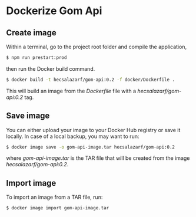 # Dockerize Gom Api

## Create image
Within a terminal, go to the project root folder and compile the application,
```bash
$ npm run prestart:prod
```

then run the Docker build command.
```bash
$ docker build -t hecsalazarf/gom-api:0.2 -f docker/Dockerfile .
```

This will build an image from the *Dockerfile* file with a *hecsalazarf/gom-api:0.2* tag.

## Save image
You can either upload your image to your Docker Hub registry or save it locally. In case of a local backup, you may want to run:
```bash
$ docker image save -o gom-api-image.tar hecsalazarf/gom-api:0.2
```

where *gom-api-image.tar* is the TAR file that will be created from the image *hecsalazarf/gom-api:0.2*.

## Import image
To import an image from a TAR file, run:
```bash
$ docker image import gom-api-image.tar
```